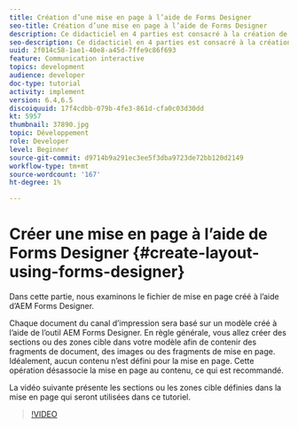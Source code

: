 ```yaml
---
title: Création d’une mise en page à l’aide de Forms Designer
seo-title: Création d’une mise en page à l’aide de Forms Designer
description: Ce didacticiel en 4 parties est consacré à la création de votre premier document de communication interactive pour le canal d’impression. Dans cette partie, nous examinons le fichier de mise en page créé à l’aide d’AEM Forms Designer.
seo-description: Ce didacticiel en 4 parties est consacré à la création de votre premier document de communication interactive pour le canal d’impression. Dans cette partie, nous examinons le fichier de mise en page créé à l’aide d’AEM Forms Designer.
uuid: 2f014c58-1ae1-40e8-a45d-7ffe9c86f693
feature: Communication interactive
topics: development
audience: developer
doc-type: tutorial
activity: implement
version: 6.4,6.5
discoiquuid: 17f4cdbb-079b-4fe3-861d-cfa0c03d30dd
kt: 5957
thumbnail: 37890.jpg
topic: Développement
role: Developer
level: Beginner
source-git-commit: d9714b9a291ec3ee5f3dba9723de72bb120d2149
workflow-type: tm+mt
source-wordcount: '167'
ht-degree: 1%

---
```



# Créer une mise en page à l’aide de Forms Designer {#create-layout-using-forms-designer}

Dans cette partie, nous examinons le fichier de mise en page créé à l’aide d’AEM Forms Designer.

Chaque document du canal d’impression sera basé sur un modèle créé à l’aide de l’outil AEM Forms Designer. En règle générale, vous allez créer des sections ou des zones cible dans votre modèle afin de contenir des fragments de document, des images ou des fragments de mise en page. Idéalement, aucun contenu n’est défini pour la mise en page. Cette opération désassocie la mise en page au contenu, ce qui est recommandé.

La vidéo suivante présente les sections ou les zones cible définies dans la mise en page qui seront utilisées dans ce tutoriel.

>[!VIDEO](https://video.tv.adobe.com/v/37890/?quality=9)




